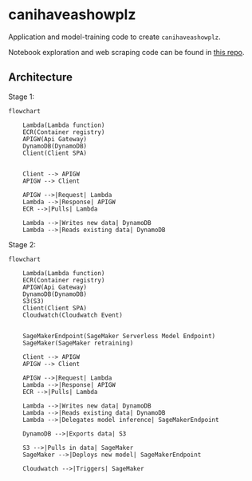 # canihaveashowplz

Application and model-training code to create `canihaveashowplz`.

Notebook exploration and web scraping code can be found in [this repo](https://github.com/laaksomavrick/tv-show-recommender-exploration).

## Architecture

Stage 1:

```mermaid
flowchart

    Lambda(Lambda function)
    ECR(Container registry)
    APIGW(Api Gateway)
    DynamoDB(DynamoDB)
    Client(Client SPA)


    Client --> APIGW
    APIGW --> Client

    APIGW -->|Request| Lambda
    Lambda -->|Response| APIGW
    ECR -->|Pulls| Lambda

    Lambda -->|Writes new data| DynamoDB
    Lambda -->|Reads existing data| DynamoDB
```

Stage 2:

```mermaid
flowchart

    Lambda(Lambda function)
    ECR(Container registry)
    APIGW(Api Gateway)
    DynamoDB(DynamoDB)
    S3(S3)
    Client(Client SPA)
    Cloudwatch(Cloudwatch Event)


    SageMakerEndpoint(SageMaker Serverless Model Endpoint)
    SageMaker(SageMaker retraining)

    Client --> APIGW
    APIGW --> Client

    APIGW -->|Request| Lambda
    Lambda -->|Response| APIGW
    ECR -->|Pulls| Lambda

    Lambda -->|Writes new data| DynamoDB
    Lambda -->|Reads existing data| DynamoDB
    Lambda -->|Delegates model inference| SageMakerEndpoint

    DynamoDB -->|Exports data| S3

    S3 -->|Pulls in data| SageMaker
    SageMaker -->|Deploys new model| SageMakerEndpoint

    Cloudwatch -->|Triggers| SageMaker
```